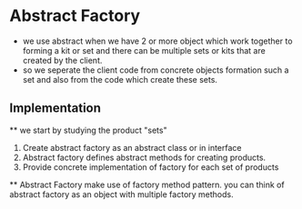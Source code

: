<h1>Abstract Factory</h1>

- we use abstract when we have 2 or more object which work together to forming a kit or set and there can be multiple sets or kits that are created by the client.
- so we seperate the client code from concrete objects formation such a set and also from the code which create these sets.


<h2> Implementation </h2>
** we start by studying the product "sets"
<ol>
    <li>Create abstract factory as an abstract class or in interface</li>
    <li>Abstract factory defines abstract methods for creating products.</li>
    <li>Provide concrete implementation of factory for each set of products</li>
</ol>

** Abstract Factory make use of factory method pattern. you can think of abstract factory as an object with multiple factory methods.
